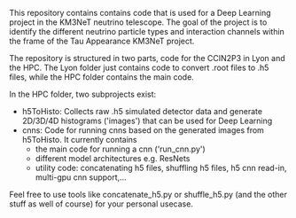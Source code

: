 This repository contains contains code that is used for a Deep Learning project in the KM3NeT neutrino telescope.
The goal of the project is to identify the different neutrino particle types and interaction channels within the frame of the Tau Appearance KM3NeT project.

The repository is structured in two parts, code for the CCIN2P3 in Lyon and the HPC.
The Lyon folder just contains code to convert .root files to .h5 files, while the HPC folder contains the main code.

In the HPC folder, two subprojects exist:
- h5ToHisto: Collects raw .h5 simulated detector data and generate 2D/3D/4D histograms ('images') that can be used for Deep Learning
- cnns: Code for running cnns based on the generated images from h5ToHisto. It currently contains
    - the main code for running a cnn ('run_cnn.py')
    - different model architectures e.g. ResNets
    - utility code: concatenating h5 files, shuffling h5 files, h5 cnn read-in, multi-gpu cnn support,...


Feel free to use tools like concatenate_h5.py or shuffle_h5.py (and the other stuff as well of course) for your personal usecase.

